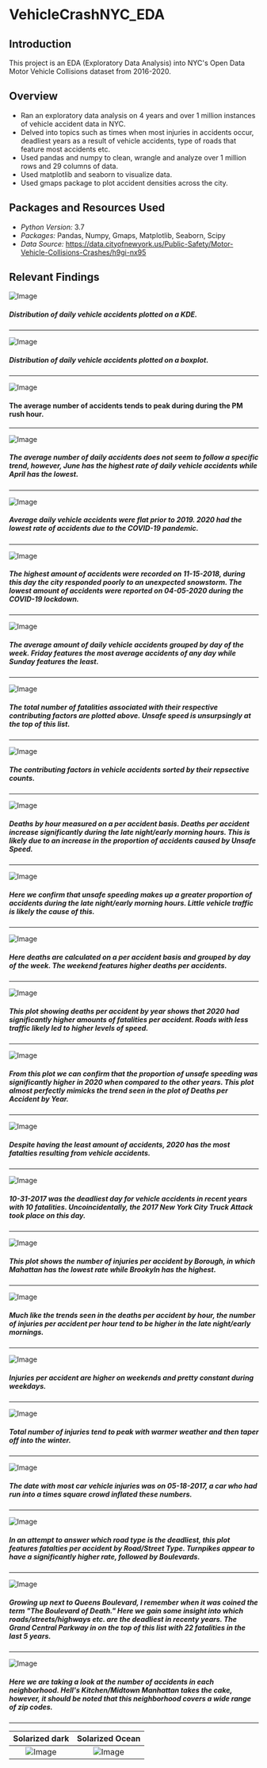 # VehicleCrashNYC_EDA


## Introduction 
This project is an EDA (Exploratory Data Analysis) into NYC's Open Data Motor Vehicle Collisions dataset from 2016-2020. 

## Overview 
- Ran an exploratory data analysis on 4 years and over 1 million instances of vehicle accident data in NYC.
- Delved into topics such as times when most injuries in accidents occur, deadliest years as a result of vehicle accidents, type of roads that feature most accidents etc.
- Used pandas and numpy to clean, wrangle and analyze over 1 million rows and 29 columns of data. 
- Used matplotlib and seaborn to visualize data. 
- Used gmaps package to plot accident densities across the city. 
## Packages and Resources Used
- *Python Version:* 3.7 
- *Packages:* Pandas, Numpy, Gmaps, Matplotlib, Seaborn, Scipy
- *Data Source:* https://data.cityofnewyork.us/Public-Safety/Motor-Vehicle-Collisions-Crashes/h9gi-nx95

## Relevant Findings 
![Image](Histogram.png)
##### Distribution of daily vehicle accidents plotted on a KDE.
-----
![Image](Boxplot.png)
##### Distribution of daily vehicle accidents plotted on a boxplot.
-----
![Image](AverageAccidentsByHour.png)
#### The average number of accidents tends to peak during during the PM rush hour. 
-----
![Image](AverageDailyAccidentsByMonth.png)
##### The average number of daily accidents does not seem to follow a specific trend, however, June has the highest rate of daily vehicle accidents while April has the lowest. 
-----
![Image](AverageDailyAccidentsByYear.png)
##### Average daily vehicle accidents were flat prior to 2019. 2020 had the lowest rate of accidents due to the COVID-19 pandemic.
-----
![Image](AccidentsByDate.png)
##### The highest amount of accidents were recorded on 11-15-2018, during this day the city responded poorly to an unexpected snowstorm. The lowest amount of accidents were reported on 04-05-2020 during the COVID-19 lockdown. 
-----
![Image](AverageVehicleAccidentsByWeekday.png)
##### The average amount of daily vehicle accidents grouped by day of the week. Friday features the most average accidents of any day while Sunday features the least. 
-----
![Image](FatalitiesByContributingFactor.png)
##### The total number of fatalities associated with their respective contributing factors are plotted above. Unsafe speed is unsurpsingly at the top of this list. 
------
![Image](ContributingFactorCount.png)
##### The contributing factors in vehicle accidents sorted by their repsective counts. 
-----
![Image](DeathsPerAccidentByHour.png)
##### Deaths by hour measured on a per accident basis. Deaths per accident increase significantly during the late night/early morning hours. This is likely due to an increase in the proportion of accidents caused by Unsafe Speed. 
-----
![Image](UnsafeSpeed.png)
##### Here we confirm that unsafe speeding makes up a greater proportion of accidents during the late night/early morning hours. Little vehicle traffic is likely the cause of this. 
-----
![Image](DeathsPerAccidentDayOfWeek.png)
##### Here deaths are calculated on a per accident basis and grouped by day of the week. The weekend features higher deaths per accidents. 
-----
![Image](DeathsPerAccidentByYear.png)
##### This plot showing deaths per accident by year shows that 2020 had significantly higher amounts of fatalities per accident. Roads with less traffic likely led to higher levels of speed. 
-----
![Image](UnsafeSpeedYear.png)
##### From this plot we can confirm that the proportion of unsafe speeding was significantly higher in 2020 when compared to the other years. This plot almost perfectly mimicks the trend seen in the plot of Deaths per Accident by Year.
-----
![Image](TotalDeathsByYear.png)
##### Despite having the least amount of accidents, 2020 has the most fatalties resulting from vehicle accidents.  
-----
![Image](FatalitiesByDate.png)
##### 10-31-2017 was the deadliest day for vehicle accidents in recent years with 10 fatalities. Uncoincidentally, the 2017 New York City Truck Attack took place on this day.  
-----
![Image](NumberOfInjuriesPerAccidentBorough.png)
##### This plot shows the number of injuries per accident by Borough, in which Mahattan has the lowest rate while Brookyln has the highest. 
-----
![Image](InjuriesPerAccidentHour.png)
##### Much like the trends seen in the deaths per accident by hour, the number of injuries per accident per hour tend to be higher in the late night/early mornings.
-----
![Image](InjuriesPerAccidentDayOfWeek.png)
##### Injuries per accident are higher on weekends and pretty constant during weekdays.
----
![Image](InjuriesPerMonth.png)
##### Total number of injuries tend to peak with warmer weather and then taper off into the winter. 
-----
![Image](InjuriesByDate.png)
##### The date with most car vehicle injuries was on 05-18-2017, a car who had run into a times square crowd inflated these numbers.
-----
![Image](FatalitiesPerAccidentRoadType.png)
##### In an attempt to answer which road type is the deadliest, this plot features fatalties per accident by Road/Street Type. Turnpikes appear to have a significantly higher rate, followed by Boulevards.
-----
![Image](FatalitiesByStreet.png)
##### Growing up next to Queens Boulevard, I remember when it was coined the term "The Boulevard of Death." Here we gain some insight into which roads/streets/highways etc. are the deadliest in recenty years. The Grand Central Parkway in on the top of this list with 22 fatalities in the last 5 years. 
-----
![Image](AccidentByNeighborhood.png)
##### Here we are taking a look at the number of accidents in each neighborhood. Hell's Kitchen/Midtown Manhattan takes the cake, however, it should be noted that this neighborhood covers a wide range of zip codes.
-----
Solarized dark             |  Solarized Ocean
:-------------------------:|:-------------------------:
![Image](Heatmap.png)  |  ![Image](Heatmap1.png)
